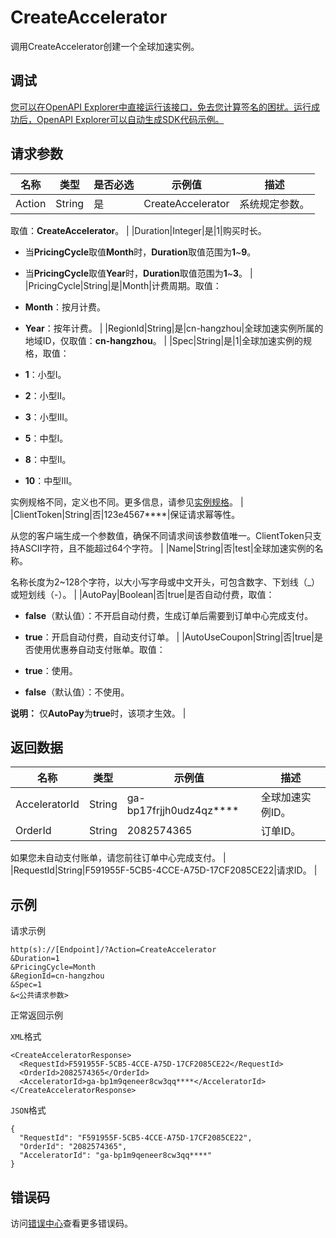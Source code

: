 # CreateAccelerator

调用CreateAccelerator创建一个全球加速实例。

## 调试

[您可以在OpenAPI Explorer中直接运行该接口，免去您计算签名的困扰。运行成功后，OpenAPI Explorer可以自动生成SDK代码示例。](https://api.aliyun.com/#product=Ga&api=CreateAccelerator&type=RPC&version=2019-11-20)

## 请求参数

|名称|类型|是否必选|示例值|描述|
|--|--|----|---|--|
|Action|String|是|CreateAccelerator|系统规定参数。

 取值：**CreateAccelerator**。 |
|Duration|Integer|是|1|购买时长。

 -   当**PricingCycle**取值**Month**时，**Duration**取值范围为**1**~**9**。
-   当**PricingCycle**取值**Year**时，**Duration**取值范围为**1**~**3**。 |
|PricingCycle|String|是|Month|计费周期。取值：

 -   **Month**：按月计费。
-   **Year**：按年计费。 |
|RegionId|String|是|cn-hangzhou|全球加速实例所属的地域ID，仅取值：**cn-hangzhou**。 |
|Spec|String|是|1|全球加速实例的规格，取值：

 -   **1**：小型Ⅰ。
-   **2**：小型Ⅱ。
-   **3**：小型Ⅲ。
-   **5**：中型Ⅰ。
-   **8**：中型Ⅱ。
-   **10**：中型Ⅲ。

 实例规格不同，定义也不同。更多信息，请参见[实例规格](~~153127~~)。 |
|ClientToken|String|否|123e4567\*\*\*\*|保证请求幂等性。

 从您的客户端生成一个参数值，确保不同请求间该参数值唯一。ClientToken只支持ASCII字符，且不能超过64个字符。 |
|Name|String|否|test|全球加速实例的名称。

 名称长度为2~128个字符，以大小写字母或中文开头，可包含数字、下划线（\_）或短划线（-）。 |
|AutoPay|Boolean|否|true|是否自动付费，取值：

 -   **false**（默认值）：不开启自动付费，生成订单后需要到订单中心完成支付。
-   **true**：开启自动付费，自动支付订单。 |
|AutoUseCoupon|String|否|true|是否使用优惠券自动支付账单。取值：

 -   **true**：使用。
-   **false**（默认值）：不使用。

 **说明：** 仅**AutoPay**为**true**时，该项才生效。 |

## 返回数据

|名称|类型|示例值|描述|
|--|--|---|--|
|AcceleratorId|String|ga-bp17frjjh0udz4qz\*\*\*\*|全球加速实例ID。 |
|OrderId|String|2082574365|订单ID。

 如果您未自动支付账单，请您前往订单中心完成支付。 |
|RequestId|String|F591955F-5CB5-4CCE-A75D-17CF2085CE22|请求ID。 |

## 示例

请求示例

```
http(s)://[Endpoint]/?Action=CreateAccelerator
&Duration=1
&PricingCycle=Month
&RegionId=cn-hangzhou
&Spec=1
&<公共请求参数>
```

正常返回示例

`XML`格式

```
<CreateAcceleratorResponse>
  <RequestId>F591955F-5CB5-4CCE-A75D-17CF2085CE22</RequestId>
  <OrderId>2082574365</OrderId>
  <AcceleratorId>ga-bp1m9qeneer8cw3qq****</AcceleratorId>
</CreateAcceleratorResponse>
```

`JSON`格式

```
{
  "RequestId": "F591955F-5CB5-4CCE-A75D-17CF2085CE22",
  "OrderId": "2082574365",
  "AcceleratorId": "ga-bp1m9qeneer8cw3qq****"
}
```

## 错误码

访问[错误中心](https://error-center.aliyun.com/status/product/Ga)查看更多错误码。

